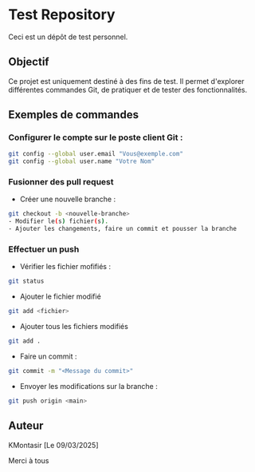 # Test Repository

Ceci est un dépôt de test personnel.

## Objectif

Ce projet est uniquement destiné à des fins de test. Il permet d'explorer différentes commandes Git, de pratiquer et de tester des fonctionnalités.

## Exemples de commandes

### Configurer le compte sur le poste client Git :
```bash
git config --global user.email "Vous@exemple.com"
git config --global user.name "Votre Nom"
```

### Fusionner des pull request
- Créer une nouvelle branche :
```bash
git checkout -b <nouvelle-branche>
- Modifier le(s) fichier(s).
- Ajouter les changements, faire un commit et pousser la branche
```

### Effectuer un push
- Vérifier les fichier mofifiés :
```bash
git status
```
- Ajouter le fichier modifié
```bash
git add <fichier>
```
- Ajouter tous les fichiers modifiés
```bash
git add .
```
- Faire un commit :
```bash
git commit -m "<Message du commit>"
```
- Envoyer les modifications sur la branche :
```bash
git push origin <main>
```

## Auteur

KMontasir
[Le 09/03/2025]

Merci à tous
